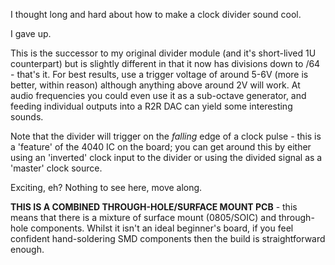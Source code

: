 
I thought long and hard about how to make a clock divider sound cool.

I gave up.

This is the successor to my original divider module (and it's short-lived 1U counterpart) but is slightly different in that it now has divisions down to /64 - that's it. For best results, use a trigger voltage of around 5-6V (more is better, within reason) although anything above around 2V will work. At audio frequencies you could even use it as a sub-octave generator, and feeding individual outputs into a R2R DAC can yield some interesting sounds.

Note that the divider will trigger on the *falling* edge of a clock pulse - this is a 'feature' of the 4040 IC on the board; you can get around this by either using an 'inverted' clock input to the divider or using the divided signal as a 'master' clock source.

Exciting, eh? Nothing to see here, move along.

**THIS IS A COMBINED THROUGH-HOLE/SURFACE MOUNT PCB** - this means that there is a mixture of surface mount (0805/SOIC) and through-hole components. Whilst it isn't an ideal beginner's board, if you feel confident hand-soldering SMD components then the build is straightforward enough.
